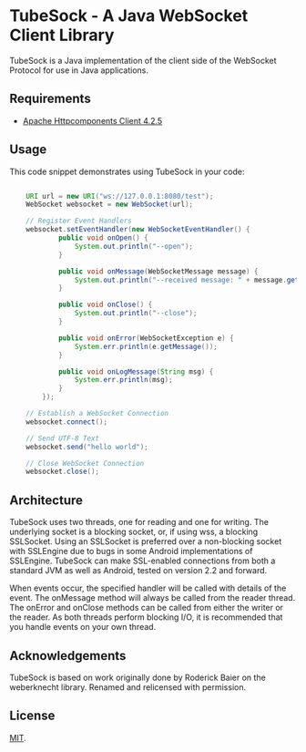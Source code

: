 TubeSock - A Java WebSocket Client Library
===========================================

TubeSock is a Java implementation of the client side of the WebSocket Protocol for use in Java applications.

Requirements
------------
 * [Apache Httpcomponents Client 4.2.5](https://hc.apache.org/httpcomponents-client-ga/download.html)

Usage
-----
This code snippet demonstrates using TubeSock in your code:

```java

    URI url = new URI("ws://127.0.0.1:8080/test");
    WebSocket websocket = new WebSocket(url);

    // Register Event Handlers
    websocket.setEventHandler(new WebSocketEventHandler() {
            public void onOpen() {
                System.out.println("--open");
            }

            public void onMessage(WebSocketMessage message) {
                System.out.println("--received message: " + message.getText());
            }

            public void onClose() {
                System.out.println("--close");
            }

            public void onError(WebSocketException e) {
                System.err.println(e.getMessage());
            }

            public void onLogMessage(String msg) {
                System.err.println(msg);
            }
        });

    // Establish a WebSocket Connection
    websocket.connect();

    // Send UTF-8 Text
    websocket.send("hello world");

    // Close WebSocket Connection
    websocket.close();
```

Architecture
------------

TubeSock uses two threads, one for reading and one for writing. The underlying socket is a blocking socket, or, if
using wss, a blocking SSLSocket. Using an SSLSocket is preferred over a non-blocking socket with SSLEngine due to bugs
 in some Android implementations of SSLEngine. TubeSock can make SSL-enabled connections from both a standard
 JVM as well as Android, tested on version 2.2 and forward.

When events occur, the specified handler will be called with details of the event. The onMessage method will always be
called from the reader thread. The onError and onClose methods can be called from either the writer or the reader. As
both threads perform blocking I/O, it is recommended that you handle events on your own thread.

Acknowledgements
----------------

TubeSock is based on work originally done by Roderick Baier on the weberknecht library. Renamed and relicensed with
permission.

License
-------
[MIT](http://firebase.mit-license.org).